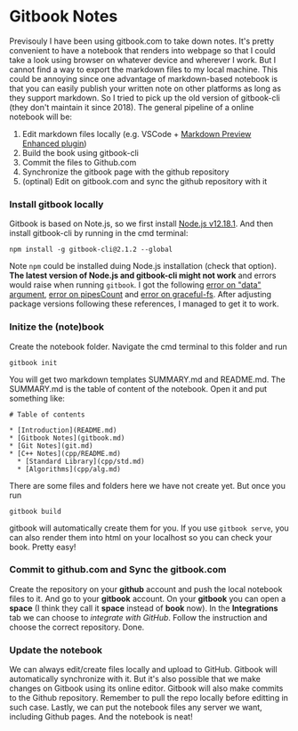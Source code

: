 # Gitbook Notes

Previsouly I have been using gitbook.com to take down notes. It's pretty convenient to have a notebook that renders into webpage so that I could take a look using browser on whatever device and wherever I work. But I cannot find a way to export the markdown files to my local machine. This could be annoying since one advantage of markdown-based notebook is that you can easily publish your written note on other platforms as long as they support markdown. So I tried to pick up the old version of gitbook-cli (they don't maintain it since 2018). The general pipeline of a online notebook will be:
1. Edit markdown files locally (e.g. VSCode + [Markdown Preview Enhanced plugin](https://shd101wyy.github.io/markdown-preview-enhanced/#/zh-cn/image-helper))
2. Build the book using gitbook-cli
3. Commit the files to Github.com
4. Synchronize the gitbook page with the github repository
5. (optinal) Edit on gitbook.com and sync the github repository with it

### Install gitbook locally
Gitbook is based on Note.js, so we first install [Node.js v12.18.1](https://nodejs.org/download/release/v12.18.1/). And then install gitbook-cli by running in the cmd terminal:
```
npm install -g gitbook-cli@2.1.2 --global
```
Note `npm` could be installed duing Node.js installation (check that option). **The latest version of Node.js and gitbook-cli might not work** and errors would raise when running `gitbook`. I got the following [error on "data" argument](https://github.com/GitbookIO/gitbook-cli/issues/113), [error on pipesCount](https://stackoverflow.com/questions/61538769/gitbook-init-error-typeerror-err-invalid-arg-type-the-data-argument-must-b) and [error on graceful-fs](https://stackoverflow.com/questions/64211386/gitbook-cli-install-error-typeerror-cb-apply-is-not-a-function-inside-graceful). After adjusting package versions following these references, I managed to get it to work. 

### Initize the (note)book
Create the notebook folder. Navigate the cmd terminal to this folder and run
```
gitbook init
```
You will get two markdown templates SUMMARY.md and README.md. The SUMMARY.md is the table of content of the notebook. Open it and put something like:
```
# Table of contents

* [Introduction](README.md)
* [Gitbook Notes](gitbook.md)
* [Git Notes](git.md)
* [C++ Notes](cpp/README.md)
  * [Standard Library](cpp/std.md)
  * [Algorithms](cpp/alg.md)
```
There are some files and folders here we have not create yet. But once you run
```
gitbook build
```
gitbook will automatically create them for you. If you use `gitbook serve`, you can also render them into html on your localhost so you can check your book. Pretty easy!

### Commit to github.com and Sync the gitbook.com
Create the repository on your **github** account and push the local notebook files to it. 
And go to your **gitbook** account. On your **gitbook** you can open a **space** (I think they call it **space** instead of **book** now). In the **Integrations** tab we can choose to *integrate with GitHub*. Follow the instruction and choose the correct repository. Done. 

### Update the notebook
We can always edit/create files locally and upload to GitHub. Gitbook will automatically synchronize with it. But it's also possible that we make changes on Gitbook using its online editor. Gitbook will also make commits to the Github repository. Remember to pull the repo locally before editting in such case. Lastly, we can put the notebook files any server we want, including Github pages. And the notebook is neat!
